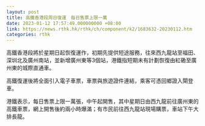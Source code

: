 ```yaml
---
layout: post
title: 高鐵香港段周日復運　每日售票上限一萬
date: 2023-01-12 17:57:49.000000000 +08:00
link: https://news.rthk.hk/rthk/ch/component/k2/1683632-20230112.htm
categories: rthk
---
```


高鐵香港段將於星期日起恢復運作，初期先提供短途服務，往來西九龍站至福田、深圳北及廣州南站，並新增廣州東等3個站，港鐵指短期未有計劃恢復由紅磡至廣州東的城際直通車。

高鐵復運後將全面引入電子車票，車票與旅遊證件連結，乘客可憑回鄉證入閘登車。

港鐵表示，每日售票上限一萬張，中午起開售，其中星期日由西九龍前往廣州東的高鐵車票，網上開售後約兩小時爆滿；有市民前往西九龍站現場購票，車站下午大排長龍。
